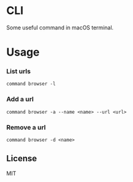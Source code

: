 # CLI
Some useful command in macOS terminal.

# Usage
### List urls
```
command browser -l
```

### Add a url
```
command browser -a --name <name> --url <url>
```

### Remove a url
```
command browser -d <name>
```

## License
MIT

